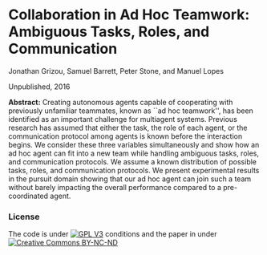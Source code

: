 # Collaboration in Ad Hoc Teamwork: Ambiguous Tasks, Roles, and Communication

Jonathan Grizou,  Samuel Barrett, Peter Stone, and Manuel Lopes

Unpublished, 2016

**Abstract:** Creating autonomous agents capable of cooperating with previously unfamiliar teammates, known as ``ad hoc teamwork'', has been identified as an important challenge for multiagent systems. Previous research has assumed that either the task, the role of each agent, or the communication protocol among agents is known before the interaction begins. We consider these three variables simultaneously and show how an ad hoc agent can fit into a new team while handling ambiguous tasks, roles, and communication protocols. We assume a known distribution of possible tasks, roles, and communication protocols. We present experimental results in the pursuit domain showing that our ad hoc agent can join such a team without barely impacting the overall performance compared to a pre-coordinated agent.

### License

The code is under [![GPL V3](https://www.gnu.org/graphics/gplv3-88x31.png)](http://www.gnu.org/licenses/gpl.html) conditions and the paper in under [![Creative Commons BY-NC-ND](https://i.creativecommons.org/l/by-nc-nd/4.0/88x31.png) ](http://creativecommons.org/licenses/by-nc-nd/4.0/)
